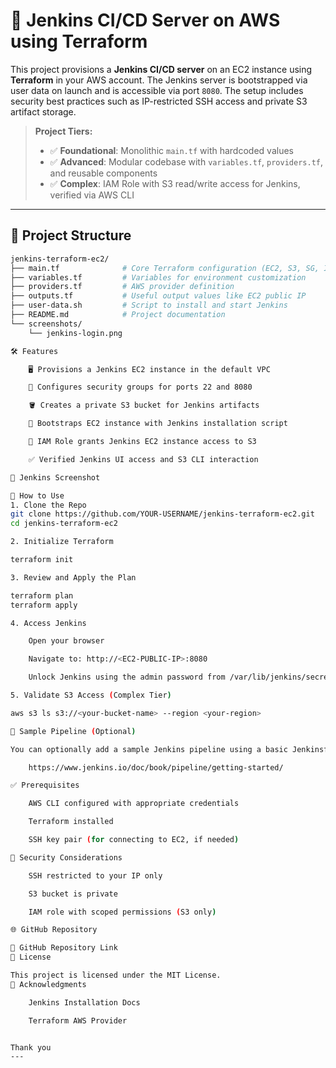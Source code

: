 # 🚀 Jenkins CI/CD Server on AWS using Terraform

This project provisions a **Jenkins CI/CD server** on an EC2 instance using **Terraform** in your AWS account. The Jenkins server is bootstrapped via user data on launch and is accessible via port `8080`. The setup includes security best practices such as IP-restricted SSH access and private S3 artifact storage.

> **Project Tiers:**
> - ✅ **Foundational**: Monolithic `main.tf` with hardcoded values
> - ✅ **Advanced**: Modular codebase with `variables.tf`, `providers.tf`, and reusable components
> - ✅ **Complex**: IAM Role with S3 read/write access for Jenkins, verified via AWS CLI

---

## 📁 Project Structure

```bash
jenkins-terraform-ec2/
├── main.tf              # Core Terraform configuration (EC2, S3, SG, IAM)
├── variables.tf         # Variables for environment customization
├── providers.tf         # AWS provider definition
├── outputs.tf           # Useful output values like EC2 public IP
├── user-data.sh         # Script to install and start Jenkins
├── README.md            # Project documentation
└── screenshots/
    └── jenkins-login.png

🛠️ Features

    🖥️ Provisions a Jenkins EC2 instance in the default VPC

    🔐 Configures security groups for ports 22 and 8080

    🪣 Creates a private S3 bucket for Jenkins artifacts

    🔁 Bootstraps EC2 instance with Jenkins installation script

    🔑 IAM Role grants Jenkins EC2 instance access to S3

    ✅ Verified Jenkins UI access and S3 CLI interaction

📸 Jenkins Screenshot

🧪 How to Use
1. Clone the Repo
git clone https://github.com/YOUR-USERNAME/jenkins-terraform-ec2.git
cd jenkins-terraform-ec2

2. Initialize Terraform

terraform init

3. Review and Apply the Plan

terraform plan
terraform apply

4. Access Jenkins

    Open your browser

    Navigate to: http://<EC2-PUBLIC-IP>:8080

    Unlock Jenkins using the admin password from /var/lib/jenkins/secrets/initialAdminPassword

5. Validate S3 Access (Complex Tier)

aws s3 ls s3://<your-bucket-name> --region <your-region>

🔧 Sample Pipeline (Optional)

You can optionally add a sample Jenkins pipeline using a basic Jenkinsfile. Refer to Jenkins documentation:

    https://www.jenkins.io/doc/book/pipeline/getting-started/

✅ Prerequisites

    AWS CLI configured with appropriate credentials

    Terraform installed

    SSH key pair (for connecting to EC2, if needed)

🔐 Security Considerations

    SSH restricted to your IP only

    S3 bucket is private

    IAM role with scoped permissions (S3 only)

🌐 GitHub Repository

🔗 GitHub Repository Link
📜 License

This project is licensed under the MIT License.
🙌 Acknowledgments

    Jenkins Installation Docs

    Terraform AWS Provider


Thank you
---